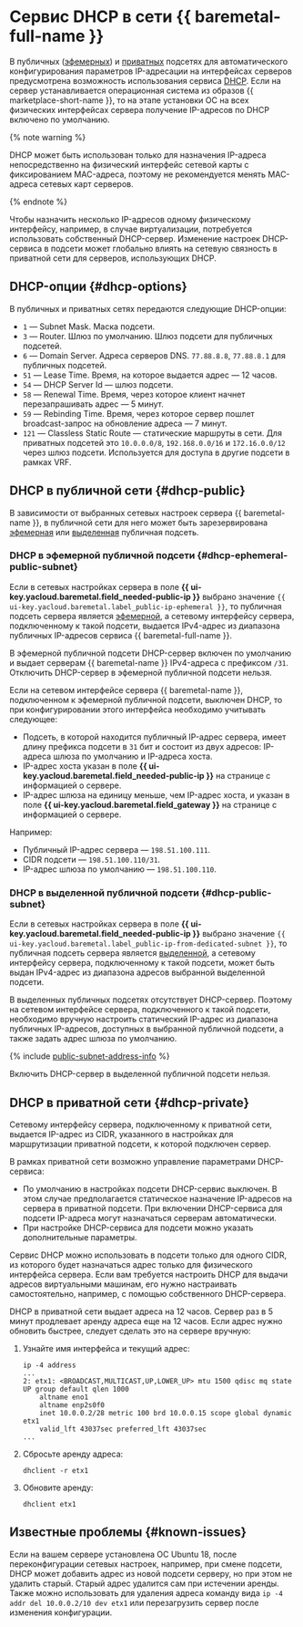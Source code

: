 # Сервис DHCP в сети {{ baremetal-full-name }}

В публичных ([эфемерных](./network.md#ephemeral-public-subnet)) и [приватных](./network.md#private-subnet) подсетях для автоматического конфигурирования параметров IP-адресации на интерфейсах серверов предусмотрена возможность использования сервиса [DHCP](https://ru.wikipedia.org/wiki/DHCP). Если на сервер устанавливается операционная система из образов {{ marketplace-short-name }}, то на этапе установки ОС на всех физических интерфейсах сервера получение IP-адресов по DHCP включено по умолчанию.

{% note warning %}

DHCP может быть использован только для назначения IP-адреса непосредственно на физический интерфейс сетевой карты с фиксированием MAC-адреса, поэтому не рекомендуется менять MAC-адреса сетевых карт серверов. 

{% endnote %}

Чтобы назначить несколько IP-адресов одному физическому интерфейсу, например, в случае виртуализации, потребуется использовать собственный DHCP-сервер. Изменение настроек DHCP-сервиса в подсети может глобально влиять на сетевую связность в приватной сети для серверов, использующих DHCP.

## DHCP-опции {#dhcp-options}

В публичных и приватных сетях передаются следующие DHCP-опции:

* `1` — Subnet Mask. Маска подсети.
* `3` — Router. Шлюз по умолчанию. Шлюз подсети для публичных подсетей.
* `6` — Domain Server. Адреса серверов DNS. `77.88.8.8`, `77.88.8.1` для публичных подсетей.
* `51` — Lease Time. Время, на которое выдается адрес — 12 часов.
* `54` — DHCP Server Id — шлюз подсети.
* `58` — Renewal Time. Время, через которое клиент начнет перезапрашивать адрес — 5 минут.
* `59` — Rebinding Time. Время, через которое сервер пошлет broadcast-запрос на обновление адреса — 7 минут.
* `121` — Classless Static Route — статические маршруты в сети. Для приватных подсетей это `10.0.0.0/8`, `192.168.0.0/16` и `172.16.0.0/12` через шлюз подсети. Используется для доступа в другие подсети в рамках VRF.

## DHCP в публичной сети {#dhcp-public}

В зависимости от выбранных сетевых настроек сервера {{ baremetal-name }}, в публичной сети для него может быть зарезервирована [эфемерная](#dhcp-ephemeral-public-subnet) или [выделенная](#dhcp-public-subnet) публичная подсеть.

### DHCP в эфемерной публичной подсети {#dhcp-ephemeral-public-subnet}

Если в сетевых настройках сервера в поле **{{ ui-key.yacloud.baremetal.field_needed-public-ip }}** выбрано значение `{{ ui-key.yacloud.baremetal.label_public-ip-ephemeral }}`, то публичная подсеть сервера является [эфемерной](./network.md#ephemeral-public-subnet), а сетевому интерфейсу сервера, подключенному к такой подсети, выдается IPv4-адрес из диапазона публичных IP-адресов сервиса {{ baremetal-full-name }}.

В эфемерной публичной подсети DHCP-сервер включен по умолчанию и выдает серверам {{ baremetal-name }} IPv4-адреса с префиксом `/31`. Отключить DHCP-сервер в эфемерной публичной подсети нельзя.

Если на сетевом интерфейсе сервера {{ baremetal-name }}, подключенном к эфемерной публичной подсети, выключен DHCP, то при конфигурировании этого интерфейса необходимо учитывать следующее:

* Подсеть, в которой находится публичный IP-адрес сервера, имеет длину префикса подсети в `31` бит и состоит из двух адресов: IP-адреса шлюза по умолчанию и IP-адреса хоста.
* IP-адрес хоста указан в поле **{{ ui-key.yacloud.baremetal.field_needed-public-ip }}** на странице с информацией о сервере.
* IP-адрес шлюза на единицу меньше, чем IP-адрес хоста, и указан в поле **{{ ui-key.yacloud.baremetal.field_gateway }}** на странице с информацией о сервере.

Например:

* Публичный IP-адрес сервера — `198.51.100.111`.
* CIDR подсети — `198.51.100.110/31`.
* IP-адрес шлюза по умолчанию — `198.51.100.110`.

### DHCP в выделенной публичной подсети {#dhcp-public-subnet}

Если в сетевых настройках сервера в поле **{{ ui-key.yacloud.baremetal.field_needed-public-ip }}** выбрано значение `{{ ui-key.yacloud.baremetal.label_public-ip-from-dedicated-subnet }}`, то публичная подсеть сервера является [выделенной](./network.md#public-subnet), а сетевому интерфейсу сервера, подключенному к такой подсети, может быть выдан IPv4-адрес из диапазона адресов выбранной выделенной подсети.

В выделенных публичных подсетях отсутствует DHCP-сервер. Поэтому на сетевом интерфейсе сервера, подключенного к такой подсети, необходимо вручную настроить статический IP-адрес из диапазона публичных IP-адресов, доступных в выбранной публичной подсети, а также задать адрес шлюза по умолчанию. 

{% include [public-subnet-address-info](../../_includes/baremetal/public-subnet-address-info.md) %}

Включить DHCP-сервер в выделенной публичной подсети нельзя.

## DHCP в приватной сети {#dhcp-private}

Сетевому интерфейсу сервера, подключенному к приватной сети, выдается IP-адрес из CIDR, указанного в настройках для маршрутизации приватной подсети, к которой подключен сервер.

В рамках приватной сети возможно управление параметрами DHCP-сервиса:

* По умолчанию в настройках подсети DHCP-сервис выключен. В этом случае предполагается статическое назначение IP-адресов на сервера в приватной подсети. При включении DHCP-сервиса для подсети IP-адреса могут назначаться серверам автоматически. 
* При настройке DHCP-сервиса для подсети можно указать дополнительные параметры.

Сервис DHCP можно использовать в подсети только для одного CIDR, из которого будет назначаться адрес только для физического интерфейса сервера. Если вам требуется настроить DHCP для выдачи адресов виртуальными машинам, его нужно настраивать самостоятельно, например, с помощью собственного DHCP-сервера.

DHCP в приватной сети выдает адреса на 12 часов. Сервер раз в 5 минут продлевает аренду адреса еще на 12 часов. Если адрес нужно обновить быстрее, следует сделать это на сервере вручную:

1. Узнайте имя интерфейса и текущий адрес:

    ```
    ip -4 address
    ...
    2: etx1: <BROADCAST,MULTICAST,UP,LOWER_UP> mtu 1500 qdisc mq state UP group default qlen 1000
        altname eno1
        altname enp2s0f0
        inet 10.0.0.2/28 metric 100 brd 10.0.0.15 scope global dynamic etx1
        valid_lft 43037sec preferred_lft 43037sec
    ...
    ```

1. Сбросьте аренду адреса:

    ```
    dhclient -r etx1
    ```

1. Обновите аренду:

    ```
    dhclient etx1
    ```

## Известные проблемы {#known-issues}

Если на вашем сервере установлена ОС Ubuntu 18, после переконфигурации сетевых настроек, например, при смене подсети, DHCP может добавить адрес из новой подсети серверу, но при этом не удалить старый.  Старый адрес удалится сам при истечении аренды. Также можно использовать для удаления адреса команду вида `ip -4 addr del 10.0.0.2/10 dev etx1` или перезагрузить сервер после изменения конфигурации. 

